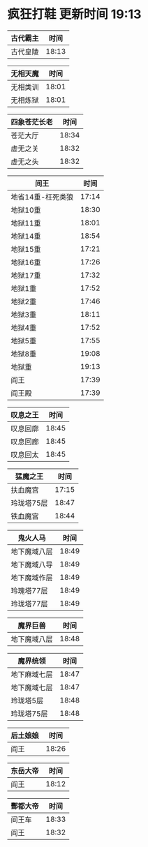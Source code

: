 # 疯狂打鞋 更新时间 19:13

| 古代霸主   | 时间    |
|--------|-------|
| 古代皇陵 | 18:13 |

| 无相天魔   | 时间    |
|--------|-------|
| 无相类训 | 18:01 |
| 无相炼狱 | 18:01 |

| 四象苍茫长老   | 时间    |
|--------|-------|
| 苍茫大厅 | 18:34 |
| 虚无之关 | 18:32 |
| 虚无之头 | 18:32 |

| 间王   | 时间    |
|--------|-------|
| 地省14重-枉死类狼 | 17:14 |
| 地狱10重 | 18:30 |
| 地狱11重 | 18:01 |
| 地狱14重 | 18:54 |
| 地狱15重 | 17:21 |
| 地狱16重 | 17:26 |
| 地狱17重 | 17:32 |
| 地狱1重 | 17:52 |
| 地狱2重 | 17:46 |
| 地狱3重 | 18:11 |
| 地狱4重 | 17:52 |
| 地狱5重 | 17:55 |
| 地狱8重 | 19:08 |
| 地狱重 | 19:13 |
| 阎王 | 17:39 |
| 阎王殿 | 17:39 |

| 叹息之王   | 时间    |
|--------|-------|
| 叹息回廓 | 18:45 |
| 叹息回廊 | 18:45 |
| 叹息回太 | 18:45 |

| 猛魔之王   | 时间    |
|--------|-------|
| 扶血魔宫 | 17:15 |
| 玲珑塔75层 | 18:47 |
| 铁血魔宫 | 18:44 |

| 鬼火人马   | 时间    |
|--------|-------|
| 地下魔域八层 | 18:49 |
| 地下魔域八导 | 18:49 |
| 地下魔域作层 | 18:49 |
| 玲瑰塔77层 | 18:49 |
| 玲珑塔77层 | 18:49 |

| 魔界巨兽   | 时间    |
|--------|-------|
| 地下魔域八层 | 18:48 |

| 魔界统领   | 时间    |
|--------|-------|
| 地下麻域七层 | 18:47 |
| 地下魔域七层 | 18:47 |
| 玲珑塔5层 | 18:48 |
| 玲珑塔75层 | 18:48 |

| 后土娘娘   | 时间    |
|--------|-------|
| 阎王 | 18:26 |

| 东岳大帝   | 时间    |
|--------|-------|
| 阎王 | 18:12 |

| 酆都大帝   | 时间    |
|--------|-------|
| 间王车 | 18:33 |
| 阎王 | 18:32 |